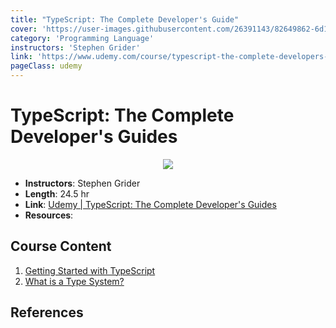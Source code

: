 ```yaml
---
title: "TypeScript: The Complete Developer's Guide"
cover: 'https://user-images.githubusercontent.com/26391143/82649862-6d18a280-9c4c-11ea-937e-3f2f2e6a56bf.png'
category: 'Programming Language'
instructors: 'Stephen Grider'
link: 'https://www.udemy.com/course/typescript-the-complete-developers-guide/'
pageClass: udemy
---
```


# TypeScript: The Complete Developer's Guides

<p align="center">
  <img src="https://user-images.githubusercontent.com/26391143/82649862-6d18a280-9c4c-11ea-937e-3f2f2e6a56bf.png" />
</p>

- **Instructors**: Stephen Grider
- **Length**: 24.5 hr
- **Link**: [Udemy | TypeScript: The Complete Developer's Guides](https://www.udemy.com/course/typescript-the-complete-developers-guide/)
- **Resources**:

## Course Content

1. [Getting Started with TypeScript](./01_Getting-Started-with-TypeScript/)
2. [What is a Type System?](./02_What-is-a-Type-System/)

## References
